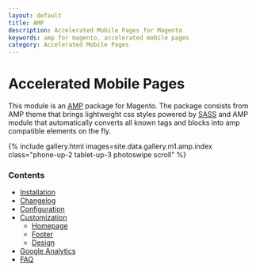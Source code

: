 ```yaml
---
layout: default
title: AMP
description: Accelerated Mobile Pages for Magento
keywords: amp for magento, accelerated mobile pages
category: Accelerated Mobile Pages
---
```


# Accelerated Mobile Pages

This module is an [AMP][ampproject] package for Magento. The package consists from
AMP theme that brings lightweight css styles powered by [SASS][sass] and AMP
module that automatically converts all known tags and blocks into amp compatible
elements on the fly.

{% include gallery.html images=site.data.gallery.m1.amp.index class="phone-up-2 tablet-up-3 photoswipe scroll" %}

### Contents

 -  [Installation](installation/)
 -  [Changelog](changelog/)
 -  [Configuration](configuration/)
 -  [Customization](customization/)
    -  [Homepage](customization/homepage/)
    -  [Footer](customization/footer/)
    -  [Design](customization/design/)
 -  [Google Analytics](google-analytics/)
 -  [FAQ](faq/)

<!--

### Devdocs

 -  [Writing AMP-friendly module](devdocs/)
-->

[sass]: http://sass-lang.com/
[ampproject]: https://www.ampproject.org/